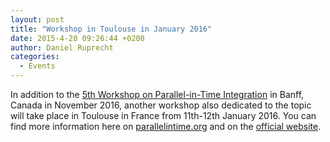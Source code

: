 ```yaml
---
layout: post
title: "Workshop in Toulouse in January 2016"
date: 2015-4-20 09:26:44 +0200
author: Daniel Ruprecht
categories:
  - Events
---
```


In addition to the [5th Workshop on Parallel-in-Time Integration](/events/upcoming/2016/5th-workshop-on-parallel-in-time-integration.html) in Banff, Canada in November 2016, another workshop also dedicated to the topic will take place in Toulouse in France from 11th-12th January 2016.
You can find more information here on [parallelintime.org](/events/upcoming/2016/cimi_semester.html) and on the [official website](http://inpact.inp-toulouse.fr/CIMI_Semester/wksp_parallel.html).
